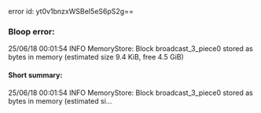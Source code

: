 error id: yt0v1bnzxWSBeI5eS6pS2g==
### Bloop error:

25/06/18 00:01:54 INFO MemoryStore: Block broadcast_3_piece0 stored as bytes in memory (estimated size 9.4 KiB, free 4.5 GiB)
#### Short summary: 

25/06/18 00:01:54 INFO MemoryStore: Block broadcast_3_piece0 stored as bytes in memory (estimated si...